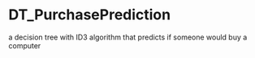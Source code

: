 # DT_PurchasePrediction
a decision tree with ID3 algorithm that predicts if someone would buy a computer
